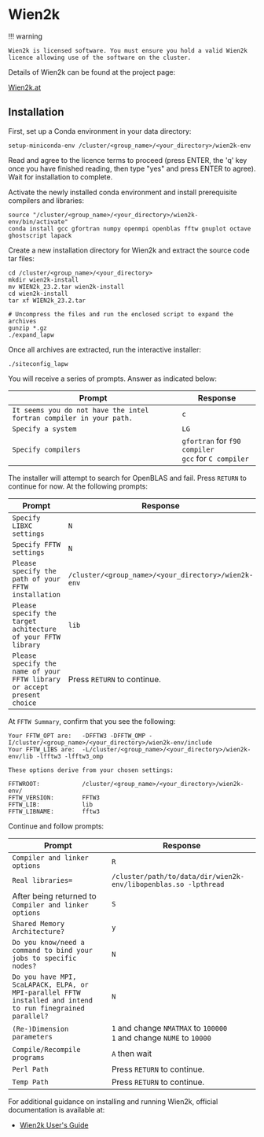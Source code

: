 # Wien2k

!!! warning

    Wien2k is licensed software. You must ensure you hold a valid Wien2k licence allowing use of the software on the cluster.

Details of Wien2k can be found at the project page:

[Wien2k.at](ttp://www.wien2k.at/)

## Installation

First, set up a Conda environment in your data directory:

```console
setup-miniconda-env /cluster/<group_name>/<your_directory>/wien2k-env
```

Read and agree to the licence terms to proceed (press ENTER, the 'q' key once you have finished reading, then type "yes" and press ENTER to agree).
Wait for installation to complete.

Activate the newly installed conda environment and install prerequisite compilers and libraries:

```console
source "/cluster/<group_name>/<your_directory>/wien2k-env/bin/activate"
conda install gcc gfortran numpy openmpi openblas fftw gnuplot octave ghostscript lapack
```

Create a new installation directory for Wien2k and extract the source code tar files:

```console
cd /cluster/<group_name>/<your_directory>
mkdir wien2k-install
mv WIEN2k_23.2.tar wien2k-install
cd wien2k-install
tar xf WIEN2k_23.2.tar

# Uncompress the files and run the enclosed script to expand the archives
gunzip *.gz
./expand_lapw
```

Once all archives are extracted, run the interactive installer:

```console
./siteconfig_lapw
```

You will receive a series of prompts. Answer as indicated below:

| Prompt                                                              | Response                                                |
| ------------------------------------------------------------------- | ------------------------------------------------------- |
| `It seems you do not have the intel fortran compiler in your path.` | `c`                                                     |
| `Specify a system`                                                  | `LG`                                                    |
| `Specify compilers`                                                 | `gfortran` for `f90 compiler`<br>`gcc` for `C compiler` |

The installer will attempt to search for OpenBLAS and fail. Press `RETURN` to continue for now. At the following prompts:

| Prompt                                                                  | Response                                            |
| ----------------------------------------------------------------------- | --------------------------------------------------- |
| `Specify LIBXC settings`                                                | `N`                                                 |
| `Specify FFTW settings`                                                 | `N`                                                 |
| `Please specify the path of your FFTW installation`                     | `/cluster/<group_name>/<your_directory>/wien2k-env` |
| `Please specify the target achitecture of your FFTW library`            | `lib`                                               |
| `Please specify the name of your FFTW library or accept present choice` | Press `RETURN` to continue.                         |

At `FFTW Summary`, confirm that you see the following:

```console
Your FFTW_OPT are:   -DFFTW3 -DFFTW_OMP -I/cluster/<group_name>/<your_directory>/wien2k-env/include
Your FFTW_LIBS are:  -L/cluster/<group_name>/<your_directory>/wien2k-env/lib -lfftw3 -lfftw3_omp

These options derive from your chosen settings:

FFTWROOT:            /cluster/<group_name>/<your_directory>/wien2k-env/
FFTW_VERSION:        FFTW3
FFTW_LIB:            lib
FFTW_LIBNAME:        fftw3
```

Continue and follow prompts:

| Prompt                                                                                                     | Response                                                                 |
| ---------------------------------------------------------------------------------------------------------- | ------------------------------------------------------------------------ |
| `Compiler and linker options`                                                                              | `R`                                                                      |
| `Real libraries=`                                                                                          | `/cluster/path/to/data/dir/wien2k-env/libopenblas.so -lpthread`          |
| After being returned to `Compiler and linker options`                                                      | `S`                                                                      |
| `Shared Memory Architecture?`            | `y`                                                             | `y`                                                                      |
| `Do you know/need a command to bind your jobs to specific nodes?`                                          | `N`                                                                      |
| `Do you have MPI, ScaLAPACK, ELPA, or MPI-parallel FFTW installed and intend to run finegrained parallel?` | `N`                                                                      |
| `(Re-)Dimension parameters`                                                                                | `1` and change `NMATMAX` to `100000`<br>`1` and change `NUME` to `10000` |
| `Compile/Recompile programs`                                                                               | `A` then wait                                                            |
| `Perl Path`                                                                                                | Press `RETURN` to continue.                                              |
| `Temp Path`                                                                                                | Press `RETURN` to continue.                                              |

For additional guidance on installing and running Wien2k, official documentation is available at:

* [Wien2k User's Guide](http://www.wien2k.at/reg_user/textbooks/usersguide.pdf)
